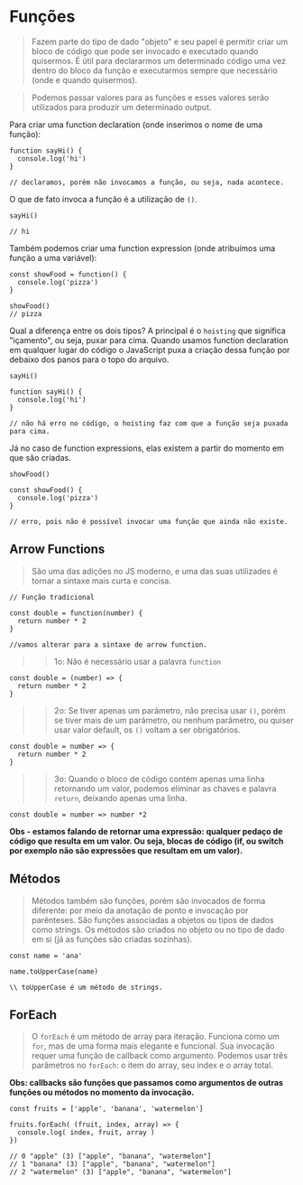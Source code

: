# Funções

> Fazem parte do tipo de dado "objeto" e seu papel é permitir criar um bloco de código que pode ser invocado e executado quando quisermos. É útil para declararmos um determinado código uma vez dentro do bloco da função e executarmos sempre que necessário (onde e quando quisermos).

> Podemos passar valores para as funções e esses valores serão utilizados para produzir um determinado output.


Para criar uma function declaration (onde inserimos o nome de uma função):
```
function sayHi() {
  console.log('hi')
}

// declaramos, porém não invocamos a função, ou seja, nada acontece.
```

O que de fato invoca a função é a utilização de `()`.
```
sayHi()

// hi
```

Também podemos criar uma function expression (onde atribuímos uma função a uma variável):
```
const showFood = function() {
  console.log('pizza')
}

showFood()
// pizza
```

Qual a diferença entre os dois tipos? A principal é o `hoisting` que significa "içamento", ou seja, puxar para cima. Quando usamos function declaration em qualquer lugar do código o JavaScript puxa a criação dessa função por debaixo dos panos para o topo do arquivo.
```
sayHi()

function sayHi() {
  console.log('hi')
}

// não há erro no código, o hoisting faz com que a função seja puxada para cima.
```

Já no caso de function expressions, elas existem a partir do momento em que são criadas.
```
showFood()

const showFood() {
  console.log('pizza')
}

// erro, pois não é possível invocar uma função que ainda não existe.
```

## Arrow Functions

> São uma das adições no JS moderno, e uma das suas utilizades é tornar a sintaxe mais curta e concisa.

```
// Função tradicional

const double = function(number) {
  return number * 2
}

//vamos alterar para a sintaxe de arrow function.
```


>> 1o: Não é necessário usar a palavra `function`
```
const double = (number) => {
  return number * 2
}
```

>> 2o: Se tiver apenas um parâmetro, não precisa usar `()`, porém se tiver mais de um parâmetro, ou nenhum parâmetro, ou quiser usar valor default, os `()` voltam a ser obrigatórios.
```
const double = number => {
  return number * 2
}
```

>> 3o: Quando o bloco de código contém apenas uma linha retornando um valor, podemos eliminar as chaves e palavra `return`, deixando apenas uma linha.
```
const double = number => number *2
```
**Obs - estamos falando de retornar uma expressão: qualquer pedaço de código que resulta em um valor. Ou seja, blocas de código (if, ou switch por exemplo não são expressões que resultam em um valor).**

## Métodos

> Métodos também são funções, porém são invocados de forma diferente: por meio da anotação de ponto e invocação por parênteses. São funções associadas a objetos ou tipos de dados como strings. Os métodos são criados no objeto ou no tipo de dado em si (já as funções são criadas sozinhas).

```
const name = 'ana'

name.toUpperCase(name)

\\ toUpperCase é um método de strings.
```


## ForEach

> O `forEach` é um método de array para iteração. Funciona como um `for`, mas de uma forma mais elegante e funcional. Sua invocação requer uma função de callback como argumento. Podemos usar três parâmetros no `forEach`: o item do array, seu index e o array total.

**Obs: callbacks são funções que passamos como argumentos de outras funções ou métodos no momento da invocação.**
```
const fruits = ['apple', 'banana', 'watermelon']

fruits.forEach( (fruit, index, array) => {
  console.log( index, fruit, array )
})

// 0 "apple" (3) ["apple", "banana", "watermelon"]
// 1 "banana" (3) ["apple", "banana", "watermelon"]
// 2 "watermelon" (3) ["apple", "banana", "watermelon"]
```
